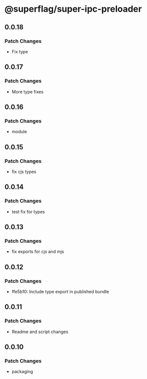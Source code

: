 # @superflag/super-ipc-preloader

## 0.0.18

### Patch Changes

- Fix type

## 0.0.17

### Patch Changes

- More type fixes

## 0.0.16

### Patch Changes

- module

## 0.0.15

### Patch Changes

- fix cjs types

## 0.0.14

### Patch Changes

- test fix for types

## 0.0.13

### Patch Changes

- fix exports for cjs and mjs

## 0.0.12

### Patch Changes

- ffe5b10: Include type export in published bundle

## 0.0.11

### Patch Changes

- Readme and script changes

## 0.0.10

### Patch Changes

- packaging

